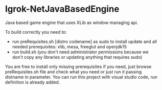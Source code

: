 # Igrok-NetJavaBasedEngine
Java based game engine that uses XLib as window managing api.

To build correctly you need to:
* run preRequisites.sh [distro codename] as sudo to install update and all needed prerequisites: xlib, mesa, freeglut and openjdk15
* run build.sh (you don't need administrator permissions because we don't copy any libraries or updating anything that requires sudo)

You are free to install only missing prerequisites if you need, just browse preRequisites.sh file and check what you need or just run it passing distname in parameter.
You can run this project with visual studio code, run definition is already added.
